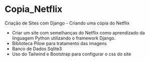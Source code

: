 # Copia_Netflix
 Criação de Sites com Django - Criando uma cópia do Netflix

 - Criar um site com semelhanças do Netflix como aprendizado da linguagem Python utilizando o framework Django.
 - Biblioteca Pilow para tratamento das imagens
 - Banco de Dados Sqlite3
 - Uso do Tailwind e Bootstrap para configurar o css do site
